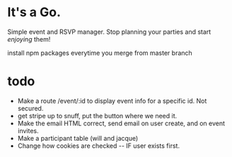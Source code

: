 # It's a Go.

Simple event and RSVP manager. Stop planning your parties and start *enjoying* them!



install npm packages everytime you merge from master branch

# todo 
- Make a route /event/:id to display event info for a specific id. Not secured.
- get stripe up to snuff, put the button where we need it.
- Make the email HTML correct, send email on user create, and on event invites.
- Make a participant table (will and jacque)
- Change how cookies are checked -- IF user exists first.
